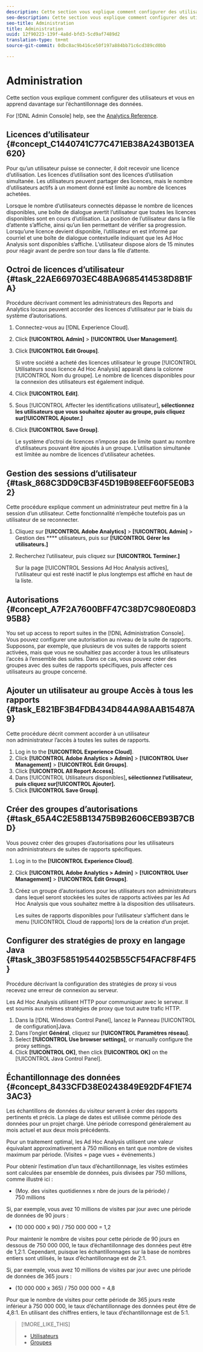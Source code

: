 ```yaml
---
description: Cette section vous explique comment configurer des utilisateurs et vous en apprend davantage sur l’échantillonnage des données.
seo-description: Cette section vous explique comment configurer des utilisateurs et vous en apprend davantage sur l’échantillonnage des données.
seo-title: Administration
title: Administration
uuid: 12f90223-139f-4a8d-bfd3-5cd9af7489d2
translation-type: tm+mt
source-git-commit: 0dbc8ac9b416ce50f197a884bb71c6cd389cd0bb

---
```



# Administration

Cette section vous explique comment configurer des utilisateurs et vous en apprend davantage sur l’échantillonnage des données.

For [!DNL Admin Console] help, see the [Analytics Reference](https://marketing.adobe.com/resources/help/en_US/reference/index.html).

## Licences d’utilisateur {#concept_C1440741C77C471EB38A243B013EA620}

Pour qu’un utilisateur puisse se connecter, il doit recevoir une licence d’utilisation. Les licences d’utilisation sont des licences d’utilisation simultanée. Les utilisateurs peuvent partager des licences, mais le nombre d’utilisateurs actifs à un moment donné est limité au nombre de licences achetées.

<!-- 

c_user_license.html

 -->

Lorsque le nombre d’utilisateurs connectés dépasse le nombre de licences disponibles, une boîte de dialogue avertit l’utilisateur que toutes les licences disponibles sont en cours d’utilisation. La position de l’utilisateur dans la file d’attente s’affiche, ainsi qu’un lien permettant de vérifier sa progression. Lorsqu’une licence devient disponible, l’utilisateur en est informé par courriel et une boîte de dialogue contextuelle indiquant que les Ad Hoc Analysis sont disponibles s’affiche. L’utilisateur dispose alors de 15 minutes pour réagir avant de perdre son tour dans la file d’attente.

## Octroi de licences d’utilisateur {#task_22AE669703EC48BA9685414538D8B1FA}

Procédure décrivant comment les administrateurs des Reports and Analytics locaux peuvent accorder des licences d’utilisateur par le biais du système d’autorisations.

<!-- 

t_user_licenses.xml

 -->

1. Connectez-vous au [!DNL Experience Cloud].
1. Click **[!UICONTROL Admin]** &gt; **[!UICONTROL User Management]**.
1. Click **[!UICONTROL Edit Groups]**.

   Si votre société a acheté des licences utilisateur le groupe [!UICONTROL Utilisateurs sous licence Ad Hoc Analysis] apparaît dans la colonne [!UICONTROL Nom du groupe]. Le nombre de licences disponibles pour la connexion des utilisateurs est également indiqué.

1. Click **[!UICONTROL Edit]**.
1. Sous [!UICONTROL Affecter les identifications utilisateur]**, sélectionnez les utilisateurs que vous souhaitez ajouter au groupe, puis cliquez sur[!UICONTROL Ajouter.]**
1. Click **[!UICONTROL Save Group]**.

   Le système d’octroi de licences n’impose pas de limite quant au nombre d’utilisateurs pouvant être ajoutés à un groupe. L’utilisation simultanée est limitée au nombre de licences d’utilisateur achetées.

## Gestion des sessions d’utilisateur {#task_868C3DD9CB3F45D19B98EEF60F5E0B32}

Cette procédure explique comment un administrateur peut mettre fin à la session d’un utilisateur. Cette fonctionnalité n’empêche toutefois pas un utilisateur de se reconnecter.

<!-- 

t_managing_users.xml

 -->

1. Cliquez sur **[!UICONTROL Adobe Analytics]** &gt; **[!UICONTROL Admin]** &gt; Gestion des **** utilisateurs, puis sur **[!UICONTROL Gérer les utilisateurs.]**
1. Recherchez l’utilisateur, puis cliquez sur **[!UICONTROL Terminer.]**

   Sur la page [!UICONTROL Sessions Ad Hoc Analysis actives], l’utilisateur qui est resté inactif le plus longtemps est affiché en haut de la liste.

## Autorisations {#concept_A7F2A7600BFF47C38D7C980E08D395B8}

<!-- 

c_permissions.xml

 -->

You set up access to report suites in the [!DNL Administration Console]. Vous pouvez configurer une autorisation au niveau de la suite de rapports. Supposons, par exemple, que plusieurs de vos suites de rapports soient activées, mais que vous ne souhaitiez pas accorder à tous les utilisateurs l’accès à l’ensemble des suites. Dans ce cas, vous pouvez créer des groupes avec des suites de rapports spécifiques, puis affecter ces utilisateurs au groupe concerné.

## Ajouter un utilisateur au groupe Accès à tous les rapports {#task_E821BF3B4FDB434D844A98AAB15487A9}

Cette procédure décrit comment accorder à un utilisateur non administrateur l’accès à toutes les suites de rapports.

<!-- 

t_permissions.xml

 -->

1. Log in to the **[!UICONTROL Experience Cloud]**.
1. Click **[!UICONTROL Adobe Analytics &gt; Admin]** &gt; **[!UICONTROL User Management]** &gt; **[!UICONTROL Edit Groups]**.
1. Click **[!UICONTROL All Report Access]**.
1. Dans [!UICONTROL Utilisateurs disponibles]**, sélectionnez l’utilisateur, puis cliquez sur[!UICONTROL Ajouter].**
1. Click **[!UICONTROL Save Group]**.

## Créer des groupes d’autorisations {#task_65A4C2E58B13475B9B2606CEB93B7CBD}

Vous pouvez créer des groupes d’autorisations pour les utilisateurs non administrateurs de suites de rapports spécifiques.

<!-- 

t_permission_groups.xml

 -->

1. Log in to the **[!UICONTROL Experience Cloud]**.
1. Click **[!UICONTROL Adobe Analytics &gt; Admin]** &gt; **[!UICONTROL User Management]** &gt; **[!UICONTROL Edit Groups]**.
1. Créez un groupe d’autorisations pour les utilisateurs non administrateurs dans lequel seront stockées les suites de rapports activées par les Ad Hoc Analysis que vous souhaitez mettre à la disposition des utilisateurs.

   Les suites de rapports disponibles pour l’utilisateur s’affichent dans le menu [!UICONTROL Cloud de rapports] lors de la création d’un projet.

## Configurer des stratégies de proxy en langage Java {#task_3B03F58519544025B55CF54FACF8F4F5}

Procédure décrivant la configuration des stratégies de proxy si vous recevez une erreur de connexion au serveur. 

<!-- 

t_proxy_policies.xml

 -->

Les Ad Hoc Analysis utilisent HTTP pour communiquer avec le serveur. Il est soumis aux mêmes stratégies de proxy que tout autre trafic HTTP.

1. Dans la [!DNL Windows Control Panel], lancez le Panneau [!UICONTROL de configuration]Java.
1. Dans l’onglet **Général**, cliquez sur **[!UICONTROL Paramètres réseau]**.
1. Select **[!UICONTROL Use browser settings]**, or manually configure the proxy settings.
1. Click **[!UICONTROL OK]**, then click **[!UICONTROL OK]** on the [!UICONTROL Java Control Panel].

## Échantillonnage des données {#concept_8433CFD38E0243849E92DF4F1E743AC3}

Les échantillons de données du visiteur servent à créer des rapports pertinents et précis. La plage de dates est utilisée comme période des données pour un projet chargé. Une période correspond généralement au mois actuel et aux deux mois précédents.

<!-- 

c_overview_data_sampling.xml

 -->

Pour un traitement optimal, les Ad Hoc Analysis utilisent une valeur équivalant approximativement à 750 millions en tant que nombre de visites maximum par période. (Visites = page vues + événements.) 

Pour obtenir l’estimation d’un taux d’échantillonnage, les visites estimées sont calculées par ensemble de données, puis divisées par 750 millions, comme illustré ici :

* (Moy. des visites quotidiennes x nbre de jours de la période) / 750 millions

Si, par exemple, vous avez 10 millions de visites par jour avec une période de données de 90 jours :

* (10 000 000 x 90) / 750 000 000 = 1,2

Pour maintenir le nombre de visites pour cette période de 90 jours en dessous de 750 000 000, le taux d’échantillonnage des données peut être de 1,2:1. Cependant, puisque les échantillonnages sur la base de nombres entiers sont utilisés, le taux d’échantillonnage est de 2:1.

Si, par exemple, vous avez 10 millions de visites par jour avec une période de données de 365 jours :

* (10 000 000 x 365) / 750 000 000 = 4,8

Pour que le nombre de visites pour cette période de 365 jours reste inférieur à 750 000 000, le taux d’échantillonnage des données peut être de 4,8:1. En utilisant des chiffres entiers, le taux d’échantillonnage est de 5:1.

>[!MORE_LIKE_THIS]
>
>* [Utilisateurs](https://marketing.adobe.com/resources/help/en_US/reference/users.html)
>* [Groupes](https://marketing.adobe.com/resources/help/en_US/reference/groups.html)

